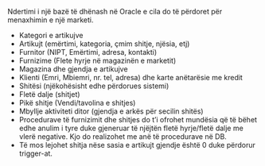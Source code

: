 Ndertimi i një bazë të dhënash në Oracle e cila 
do të përdoret për menaxhimin e një marketi. 
- Kategori e artikujve
- Artikujt (emërtimi, kategoria, çmim shitje, njësia, etj)
- Furnitor (NIPT, Emërtimi, adresa, kontakti)
- Furnizime (Flete hyrje në magazinën e marketit) 
- Magazina dhe gjendja e artikujve
- Klienti (Emri, Mbiemri, nr. tel, adresa) dhe karte anëtarësie me kredit
- Shitësi (njëkohësisht edhe përdorues sistemi)
- Fletë dalje (shitjet)
- Pikë shitje (Vendi/tavolina e shitjes)
- Mbyllje aktiviteti ditor (gjendja e arkës për secilin shitës)
- Procedurave të furnizimit dhe shitjes do t’i ofrohet mundësia që të bëhet edhe anulim i tyre 
duke gjeneruar të njëjtën fletë hyrje/fletë dalje me vlerë negative. Kjo do realizohet me anë 
të procedurave në DB.
- Të mos lejohet shitja nëse sasia e artikujt gjendje është 0 duke përdorur trigger-at.
